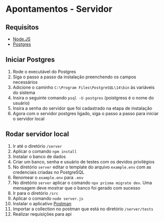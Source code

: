# Apontamentos - Servidor

## Requisitos

- [Node.JS](https://nodejs.org/en/download/)
- [Postgres](https://www.enterprisedb.com/downloads/postgres-postgresql-downloads)

## Iniciar Postgres

1. Rode o executável do Postgres
2. Siga o passo a passo da instalação preenchendo os campos necessários
3. Adicione o caminho `C:\Program Files\PostgreSQL\14\bin` às variáveis do sistema
4. Insira o seguinte comando `psql -U postgres` (poistgress é o nome do usuário)
5. Insira a senha do servidor que foi cadastrado na etapa de instalação
6. Agora com o servidor postgres ligado, siga o passo a passo para iniciar o servidor local

## Rodar servidor local

1.  Ir até o diretório `/server`
2.  Aplicar o comando  `npm install`
3.  Instalar o banco de dados
4.  Criar um banco, senha e usuário de testes com os devidos privilégios
5.  No diretório `server` editar o template do arquivo `example.env` com as credenciais criadas no PostgreSQL
6. Renomear o `example.env` para `.env`
7.  No diretório `server` aplicar o comando  `npx prisma migrate dev`. Uma mensagem deve mostrar que o banco foi gerado com sucesso
8.  Ir para o diretório `/src`
9.  Aplicar o comando `node server.js`
10.  Instalar o aplicativo [Postman](https://dl.pstmn.io/download/latest/win64)
11.  Importar a collection no postman que está no diretório `/server/tests`
12.  Realizar requisições para api

<!--stackedit_data:
eyJoaXN0b3J5IjpbLTEyMTAwMzcyMjQsLTE1MTM2NzAzNiwtMj
EzNDAzMzk2MCw0NDQ3NDIzNzQsMTMxMzU4NjcxNCwtMTIyNzk4
NjA4NF19
-->